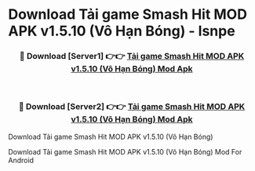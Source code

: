 # Download Tải game Smash Hit MOD APK v1.5.10 (Vô Hạn Bóng) - lsnpe


<div align="center">
<h3>🔴 Download [Server1] 👉👉 <a href="https://apk-comot.site?title=Tải_game_Smash_Hit_MOD_APK_v1.5.10_(Vô_Hạn_Bóng)">Tải game Smash Hit MOD APK v1.5.10 (Vô Hạn Bóng) Mod Apk</a></h3><br>
<h3>🔴 Download [Server2] 👉👉 <a href="https://apk-comot.site?title=Tải_game_Smash_Hit_MOD_APK_v1.5.10_(Vô_Hạn_Bóng)">Tải game Smash Hit MOD APK v1.5.10 (Vô Hạn Bóng) Mod Apk</a></h3>
</div>



Download Tải game Smash Hit MOD APK v1.5.10 (Vô Hạn Bóng) 

Download Tải game Smash Hit MOD APK v1.5.10 (Vô Hạn Bóng) Mod For Android